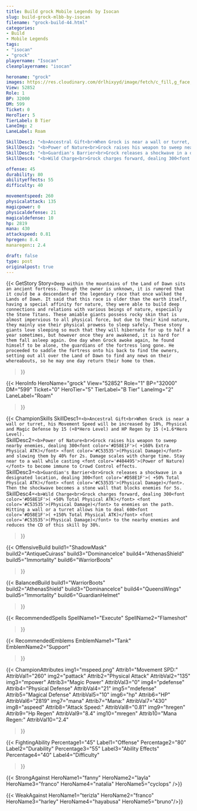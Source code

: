 ```yaml
---
title: Build grock Mobile Legends by Isocan
slug: build-grock-mlbb-by-isocan
filename: "grock-build-44.html"
categories: 
- Build 
- Mobile Legends
tags: 
- "isocan"
- "grock"
playername: "Isocan"
cleanplayername: "isocan"

heroname: "grock"
images: https://res.cloudinary.com/drlhixyyd/image/fetch/c_fill,g_face,f_auto/https://cdn2-build.mobagenie.my.id/p/images/banner/full/grock.jpg
View: 52852 
Role: 1 
BP: 32000
DM: 599 
Ticket: 0 
HeroTier: 5 
TierLabel: B Tier 
LaneImg: 2
LaneLabel: Roam 

SkillDesc1: "<b>Ancestral Gift<br>When Grock is near a wall or turret, his Movement Speed will be increased by 10%, Physical and Magic Defense by 15 (+8*Hero Level) and HP Regen by 15 (+1.6*Hero Level)."   
SkillDesc2: "<b>Power of Nature<br>Grock raises his weapon to sweep nearby enemies, dealing 300<font color='#D58E1F'>( +160% Extra Physical ATK)</font> <font color='#C53535'>(Physical Damage)</font> and slowing them by 40% for 2s. Damage scales with charge time. Stay near to a wall while casting <font color='#404495'>(Power of Nature)</font> to become immune to Crowd Control effects."   
SkillDesc3: "<b>Guardian's Barrier<br>Grock releases a shockwave in a designated location, dealing 300<font color='#D58E1F'>( +50% Total Physical ATK)</font> <font color='#C53535'>(Physical Damage)</font>. Then the shockwave becomes a stone wall that blocks enemies for 5s."   
SkillDesc4: "<b>Wild Charge<br>Grock charges forward, dealing 300<font color='#D58E1F'>( +50% Total Physical ATK)</font> <font color='#C53535'>(Physical Damage)</font> to enemies on the path. Hitting a wall or a turret allows him to deal 600<font color='#D58E1F'>( +150% Total Physical ATK)</font> <font color='#C53535'>(Physical Damage)</font> to the nearby enemies and reduces the CD of this skill by 30%."  

offense: 45 
durability: 80 
abilityeffects: 55 
difficulty: 40 

movementspeed: 260
physicalattack: 135
magicpower: 0
physicaldefense: 21
magicaldefense: 10
hp: 2819
mana: 430
attackspeed: 0.81
hpregen: 8.4
manaregen:: 2.4

draft: false
type: post
originalpost: true
---
```



{{< GetStory 
Story=` Deep within the mountains of the Land of Dawn sits an ancient fortress. Though the owner is unknown, it is rumored that it could be a descendant of the legendary race that once walked the Lands of Dawn. It said that this race is older than the earth itself, having a special affinity for nature, they were able to build deep connections and relations with various beings of nature, especially the Stone Titans. These amiable giants possess rocky skin that is almost impervious to all physical force, but due to their kind nature, they mainly use their physical prowess to sleep safely. These stony giants love sleeping so much that they will hibernate for up to half a year sometimes, but however once they are awakened, it is hard for them fall asleep again. One day when Grock awoke again, he found himself to be alone, the guardians of the fortress long gone. He proceeded to saddle the fortress onto his back to find the owners, setting out all over the Land of Dawn to find any news on their whereabouts, so he may one day return their home to them. ` 
>}}

{{< HeroInfo 
HeroName="grock" 
View="52852" 
Role="1" 
BP="32000" 
DM="599" 
Ticket="0" 
HeroTier="5" 
TierLabel="B Tier" 
LaneImg="2" 
LaneLabel="Roam" 
>}}
 
{{< ChampionSkills 
SkillDesc1=`<b>Ancestral Gift<br>When Grock is near a wall or turret, his Movement Speed will be increased by 10%, Physical and Magic Defense by 15 (+8*Hero Level) and HP Regen by 15 (+1.6*Hero Level).`   
SkillDesc2=`<b>Power of Nature<br>Grock raises his weapon to sweep nearby enemies, dealing 300<font color='#D58E1F'>( +160% Extra Physical ATK)</font> <font color='#C53535'>(Physical Damage)</font> and slowing them by 40% for 2s. Damage scales with charge time. Stay near to a wall while casting <font color='#404495'>(Power of Nature)</font> to become immune to Crowd Control effects.`   
SkillDesc3=`<b>Guardian's Barrier<br>Grock releases a shockwave in a designated location, dealing 300<font color='#D58E1F'>( +50% Total Physical ATK)</font> <font color='#C53535'>(Physical Damage)</font>. Then the shockwave becomes a stone wall that blocks enemies for 5s.`   
SkillDesc4=`<b>Wild Charge<br>Grock charges forward, dealing 300<font color='#D58E1F'>( +50% Total Physical ATK)</font> <font color='#C53535'>(Physical Damage)</font> to enemies on the path. Hitting a wall or a turret allows him to deal 600<font color='#D58E1F'>( +150% Total Physical ATK)</font> <font color='#C53535'>(Physical Damage)</font> to the nearby enemies and reduces the CD of this skill by 30%.`   
>}}

{{< OffensiveBuild 
build1="ShadowMask"  
build2="AntiqueCuirass" 
build3="DominanceIce" 
build4="AthenasShield" 
build5="Immortality" 
build6="WarriorBoots" 
>}} 

{{< BalancedBuild 
build1="WarriorBoots"  
build2="AthenasShield" 
build3="DominanceIce" 
build4="QueensWings" 
build5="Immortality" 
build6="GuardianHelmet" 
>}}


{{< RecommendedSpells 
SpellName1="Execute" 
SpellName2="Flameshot" 
>}}  

{{< RecommendedEmblems 
EmblemName1="Tank" 
EmblemName2="Support" 
>}}   


{{< ChampionAttributes
img1="mspeed.png" Attrib1="Movement SPD:" AttribVal1="260"
img2="pattack" Attrib2="Physical Attack" AttribVal2="135"
img3="mpower" Attrib3="Magic Power" AttribVal3="0"
img4="pdefense" Attrib4="Physical Defense" AttribVal4="21"
img5="mdefense" Attrib5="Magical Defense" AttribVal5="10"
img6="hp" Attrib6="HP" AttribVal6="2819"
img7="mana" Attrib7="Mana:" AttribVal7="430"
img8="aspeed" Attrib8="Attack Speed:" AttribVal8="0.81"
img9="hregen" Attrib9="Hp Regen" AttribVal9="8.4"
img10="mregen" Attrib10="Mana Regen:" AttribVal10="2.4"
>}}


{{< FightingAbility
Percentage1="45" Label1="Offense"
Percentage2="80" Label2="Durability"
Percentage3="55" Label3="Ability Effects"
Percentage4="40" Label4="Difficulty"
 >}}

{{< StrongAgainst 
HeroName1="fanny"
HeroName2="layla"
HeroName3="franco"
HeroName4="natalia"
HeroName5="cyclops"
/>}}

{{< WeakAgainst
HeroName1="terizla"
HeroName2="franco"
HeroName3="harley"
HeroName4="hayabusa"
HeroName5="bruno"/>}}
